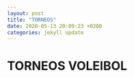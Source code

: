```yaml
---
layout: post
title: "TORNEOS"
date: 2020-05-13 20:09:23 +0200
categories: jekyll update
---
```


# TORNEOS VOLEIBOL
